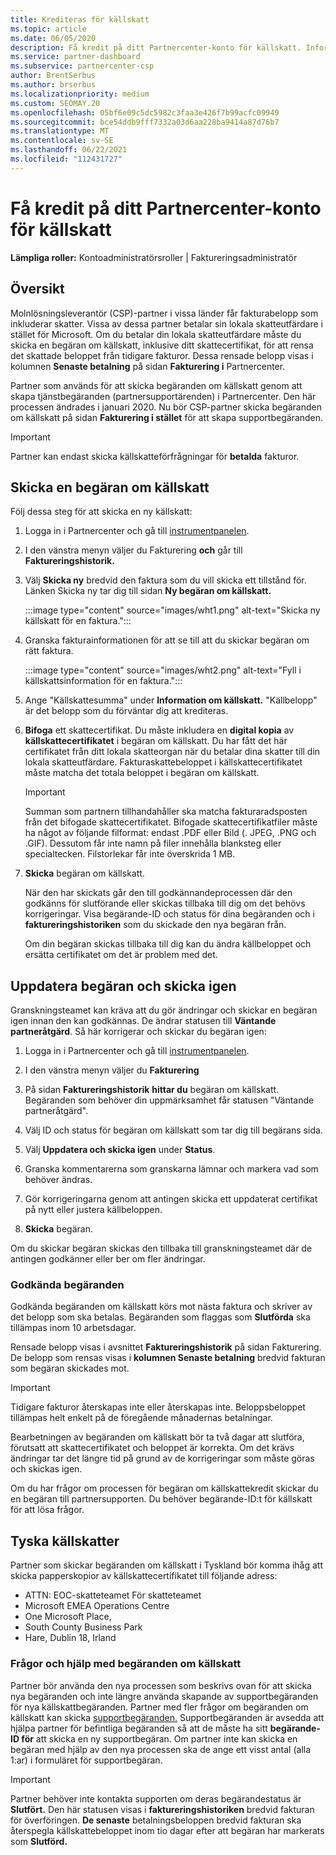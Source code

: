 ```yaml
---
title: Krediteras för källskatt
ms.topic: article
ms.date: 06/05/2020
description: Få kredit på ditt Partnercenter-konto för källskatt. Informationen omfattar steg för att skicka en begäran om källskatt.
ms.service: partner-dashboard
ms.subservice: partnercenter-csp
author: BrentSerbus
ms.author: brserbus
ms.localizationpriority: medium
ms.custom: SEOMAY.20
ms.openlocfilehash: 05bf6e09c5dc5982c3faa3e426f7b99acfc09949
ms.sourcegitcommit: bce54ddb9fff7332a03d6aa228ba9414a87d76b7
ms.translationtype: MT
ms.contentlocale: sv-SE
ms.lasthandoff: 06/22/2021
ms.locfileid: "112431727"
---
```

# <a name="receive-credit-on-your-partner-center-account-for-tax-withholding"></a>Få kredit på ditt Partnercenter-konto för källskatt

**Lämpliga roller:** Kontoadministratörsroller | Faktureringsadministratör

## <a name="overview"></a>Översikt

Molnlösningsleverantör (CSP)-partner i vissa länder får fakturabelopp som inkluderar skatter. Vissa av dessa partner betalar sin lokala skatteutfärdare i stället för Microsoft. Om du betalar din lokala skatteutfärdare måste du skicka en begäran om källskatt, inklusive ditt skattecertifikat, för att rensa det skattade beloppet från tidigare fakturor. Dessa rensade belopp visas i kolumnen **Senaste betalning** på sidan **Fakturering i** Partnercenter.

Partner som används för att skicka begäranden om källskatt genom att skapa tjänstbegäranden (partnersupportärenden) i Partnercenter. Den här processen ändrades i januari 2020. Nu bör CSP-partner skicka begäranden om källskatt på sidan **Fakturering i stället** för att skapa supportbegäranden.

> [!IMPORTANT]
> Partner kan endast skicka källskatteförfrågningar för **betalda** fakturor.

## <a name="submit-a-tax-withholding-request"></a>Skicka en begäran om källskatt

Följ dessa steg för att skicka en ny källskatt:

1. Logga in i Partnercenter och gå till [instrumentpanelen](https://partner.microsoft.com/dashboard/home).

2. I den vänstra menyn väljer du Fakturering **och** går till **Faktureringshistorik.**

3. Välj **Skicka ny** bredvid den faktura som du vill skicka ett tillstånd för. Länken Skicka ny tar dig till sidan **Ny begäran om källskatt.**

   :::image type="content" source="images/wht1.png" alt-text="Skicka ny källskatt för en faktura.":::

4. Granska fakturainformationen för att se till att du skickar begäran om rätt faktura.

   :::image type="content" source="images/wht2.png" alt-text="Fyll i källskattsinformation för en faktura.":::

5. Ange "Källskattesumma" under **Information om källskatt.** "Källbelopp" är det belopp som du förväntar dig att krediteras.

6. **Bifoga** ett skattecertifikat. Du måste inkludera en **digital kopia** av **källskattecertifikatet** i begäran om källskatt. Du har fått det här certifikatet från ditt lokala skatteorgan när du betalar dina skatter till din lokala skatteutfärdare. Fakturaskattebeloppet i källskattecertifikatet måste matcha det totala beloppet i begäran om källskatt.

   > [!IMPORTANT]
   > Summan som partnern tillhandahåller ska matcha fakturaradsposten från det bifogade skattecertifikatet. Bifogade skattecertifikatfiler måste ha något av följande filformat: endast .PDF eller Bild (. JPEG, .PNG och .GIF). Dessutom får inte namn på filer innehålla blanksteg eller specialtecken. Filstorlekar får inte överskrida 1 MB.

7. **Skicka** begäran om källskatt.

   När den har skickats går den till godkännandeprocessen där den godkänns för slutförande eller skickas tillbaka till dig om det behövs korrigeringar. Visa begärande-ID och status för dina begäranden och i **faktureringshistoriken** som du skickade den nya begäran från.

   Om din begäran skickas tillbaka till dig kan du ändra källbeloppet och ersätta certifikatet om det är problem med det.

## <a name="update-request-and-resubmit"></a>Uppdatera begäran och skicka igen

Granskningsteamet kan kräva att du gör ändringar och skickar en begäran igen innan den kan godkännas. De ändrar statusen till **Väntande partneråtgärd**. Så här korrigerar och skickar du begäran igen:

1. Logga in i Partnercenter och gå till [instrumentpanelen](https://partner.microsoft.com/dashboard/home).

2. I den vänstra menyn väljer du **Fakturering**

3. På sidan **Faktureringshistorik** **hittar du** begäran om källskatt. Begäranden som behöver din uppmärksamhet får statusen "Väntande partneråtgärd".

4. Välj ID och status för begäran om källskatt som tar dig till begärans sida.

5. Välj **Uppdatera och skicka igen** under **Status**.

6. Granska kommentarerna som granskarna lämnar och markera vad som behöver ändras.

7. Gör korrigeringarna genom att antingen skicka ett uppdaterat certifikat på nytt eller justera källbeloppen.

8. **Skicka** begäran.

Om du skickar begäran skickas den tillbaka till granskningsteamet där de antingen godkänner eller ber om fler ändringar.

### <a name="approved-requests"></a>Godkända begäranden

Godkända begäranden om källskatt körs mot nästa faktura och skriver av det belopp som ska betalas. Begäranden som flaggas som **Slutförda** ska tillämpas inom 10 arbetsdagar. 

Rensade belopp visas i avsnittet **Faktureringshistorik** på sidan Fakturering. De belopp som rensas visas i **kolumnen Senaste betalning** bredvid fakturan som begäran skickades mot.

   > [!IMPORTANT]
   > Tidigare fakturor återskapas inte eller återskapas inte. Beloppsbeloppet tillämpas helt enkelt på de föregående månadernas betalningar.

Bearbetningen av begäranden om källskatt bör ta två dagar att slutföra, förutsatt att skattecertifikatet och beloppet är korrekta. Om det krävs ändringar tar det längre tid på grund av de korrigeringar som måste göras och skickas igen.

Om du har frågor om processen för begäran om källskattekredit skickar du en begäran till partnersupporten. Du behöver begärande-ID:t för källskatt för att lösa frågor.

## <a name="german-tax-withholding"></a>Tyska källskatter

Partner som skickar begäranden om källskatt i Tyskland bör komma ihåg att skicka papperskopior av källskattecertifikatet till följande adress:

- ATTN: EOC-skatteteamet För skatteteamet
- Microsoft EMEA Operations Centre
- One Microsoft Place,
- South County Business Park
- Hare, Dublin 18, Irland

### <a name="questions-and-assistance-for-tax-withholding-requests"></a>Frågor och hjälp med begäranden om källskatt

Partner bör använda den nya processen som beskrivs ovan för att skicka nya begäranden och inte längre använda skapande av supportbegäranden för nya källskattbegäranden. Partner med fler frågor om begäranden om källskatt kan skicka [supportbegäranden.](https://partner.microsoft.com/dashboard/support/csp/servicerequests/create?stage=2&topicid=9227afa6-babf-3917-acee-67db7860f5ed) Supportbegäranden är avsedda att hjälpa partner för befintliga begäranden så att de måste ha sitt **begärande-ID för** att skicka en ny supportbegäran. Om partner inte kan skicka en begäran med hjälp av den nya processen ska de ange ett visst antal (alla 1:ar) i formuläret för supportbegäran. 

   > [!IMPORTANT]
   > Partner behöver inte kontakta supporten om deras begärandestatus är **Slutfört.** Den här statusen visas i **faktureringshistoriken** bredvid fakturan för överföringen. **De senaste** betalningsbeloppen bredvid fakturan ska återspegla källskattebeloppet inom tio dagar efter att begäran har markerats som **Slutförd.**

